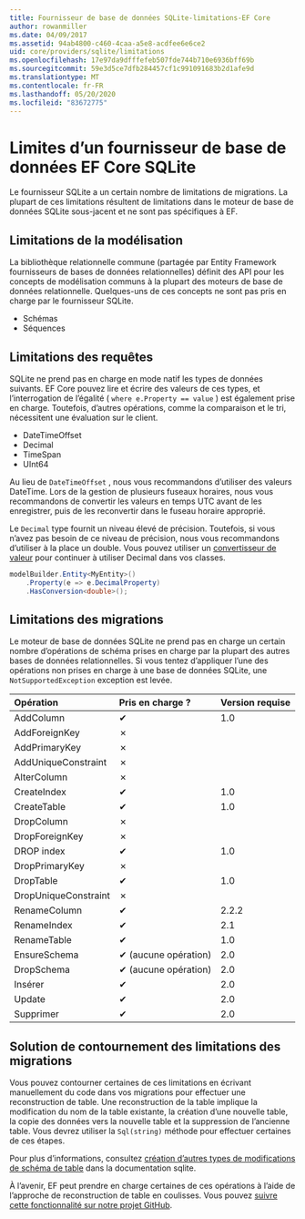 ```yaml
---
title: Fournisseur de base de données SQLite-limitations-EF Core
author: rowanmiller
ms.date: 04/09/2017
ms.assetid: 94ab4800-c460-4caa-a5e8-acdfee6e6ce2
uid: core/providers/sqlite/limitations
ms.openlocfilehash: 17e97da9dfffefeb507fde744b710e6936bff69b
ms.sourcegitcommit: 59e3d5ce7dfb284457cf1c991091683b2d1afe9d
ms.translationtype: MT
ms.contentlocale: fr-FR
ms.lasthandoff: 05/20/2020
ms.locfileid: "83672775"
---
```

# <a name="sqlite-ef-core-database-provider-limitations"></a>Limites d’un fournisseur de base de données EF Core SQLite

Le fournisseur SQLite a un certain nombre de limitations de migrations. La plupart de ces limitations résultent de limitations dans le moteur de base de données SQLite sous-jacent et ne sont pas spécifiques à EF.

## <a name="modeling-limitations"></a>Limitations de la modélisation

La bibliothèque relationnelle commune (partagée par Entity Framework fournisseurs de bases de données relationnelles) définit des API pour les concepts de modélisation communs à la plupart des moteurs de base de données relationnelle. Quelques-uns de ces concepts ne sont pas pris en charge par le fournisseur SQLite.

* Schémas
* Séquences

## <a name="query-limitations"></a>Limitations des requêtes

SQLite ne prend pas en charge en mode natif les types de données suivants. EF Core pouvez lire et écrire des valeurs de ces types, et l’interrogation de l’égalité ( `where e.Property == value` ) est également prise en charge. Toutefois, d’autres opérations, comme la comparaison et le tri, nécessitent une évaluation sur le client.

* DateTimeOffset
* Decimal
* TimeSpan
* UInt64

Au lieu de `DateTimeOffset` , nous vous recommandons d’utiliser des valeurs DateTime. Lors de la gestion de plusieurs fuseaux horaires, nous vous recommandons de convertir les valeurs en temps UTC avant de les enregistrer, puis de les reconvertir dans le fuseau horaire approprié.

Le `Decimal` type fournit un niveau élevé de précision. Toutefois, si vous n’avez pas besoin de ce niveau de précision, nous vous recommandons d’utiliser à la place un double. Vous pouvez utiliser un [convertisseur de valeur](../../modeling/value-conversions.md) pour continuer à utiliser Decimal dans vos classes.

``` csharp
modelBuilder.Entity<MyEntity>()
    .Property(e => e.DecimalProperty)
    .HasConversion<double>();
```

## <a name="migrations-limitations"></a>Limitations des migrations

Le moteur de base de données SQLite ne prend pas en charge un certain nombre d’opérations de schéma prises en charge par la plupart des autres bases de données relationnelles. Si vous tentez d’appliquer l’une des opérations non prises en charge à une base de données SQLite, une `NotSupportedException` exception est levée.

| Opération            | Pris en charge ? | Version requise |
|:---------------------|:-----------|:-----------------|
| AddColumn            | ✔          | 1.0              |
| AddForeignKey        | ✗          |                  |
| AddPrimaryKey        | ✗          |                  |
| AddUniqueConstraint  | ✗          |                  |
| AlterColumn          | ✗          |                  |
| CreateIndex          | ✔          | 1.0              |
| CreateTable          | ✔          | 1.0              |
| DropColumn           | ✗          |                  |
| DropForeignKey       | ✗          |                  |
| DROP index            | ✔          | 1.0              |
| DropPrimaryKey       | ✗          |                  |
| DropTable            | ✔          | 1.0              |
| DropUniqueConstraint | ✗          |                  |
| RenameColumn         | ✔          | 2.2.2            |
| RenameIndex          | ✔          | 2.1              |
| RenameTable          | ✔          | 1.0              |
| EnsureSchema         | ✔ (aucune opération)  | 2.0              |
| DropSchema           | ✔ (aucune opération)  | 2.0              |
| Insérer               | ✔          | 2.0              |
| Update               | ✔          | 2.0              |
| Supprimer               | ✔          | 2.0              |

## <a name="migrations-limitations-workaround"></a>Solution de contournement des limitations des migrations

Vous pouvez contourner certaines de ces limitations en écrivant manuellement du code dans vos migrations pour effectuer une reconstruction de table. Une reconstruction de la table implique la modification du nom de la table existante, la création d’une nouvelle table, la copie des données vers la nouvelle table et la suppression de l’ancienne table. Vous devrez utiliser la `Sql(string)` méthode pour effectuer certaines de ces étapes.

Pour plus d’informations, consultez [création d’autres types de modifications de schéma de table](https://sqlite.org/lang_altertable.html#otheralter) dans la documentation sqlite.

À l’avenir, EF peut prendre en charge certaines de ces opérations à l’aide de l’approche de reconstruction de table en coulisses. Vous pouvez [suivre cette fonctionnalité sur notre projet GitHub](https://github.com/aspnet/EntityFrameworkCore/issues/329).
